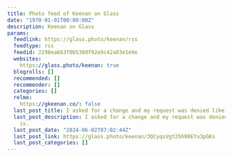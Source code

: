 ```yaml
---
title: Photo feed of Keenan on Glass
date: "1970-01-01T00:00:00Z"
description: Keenan on Glass
params:
  feedlink: https://glass.photo/keenan/rss
  feedtype: rss
  feedid: 2298ea663f0b538df92e9c42a03e1e9e
  websites:
    https://glass.photo/keenan: true
  blogrolls: []
  recommended: []
  recommender: []
  categories: []
  relme:
    https://gkeenan.co/: false
  last_post_title: I asked for a change and my request was denied like it always is.
  last_post_description: I asked for a change and my request was denied like it always
    is.
  last_post_date: "2024-06-02T07:02:44Z"
  last_post_link: https://glass.photo/keenan/3QCyqsVgt25h98EYu3pGKs
  last_post_categories: []
---
```

